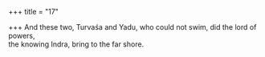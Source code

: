 +++
title = "17"

+++
And these two, Turvaśa and Yadu, who could not swim, did the lord of  powers,  
the knowing Indra, bring to the far shore.  